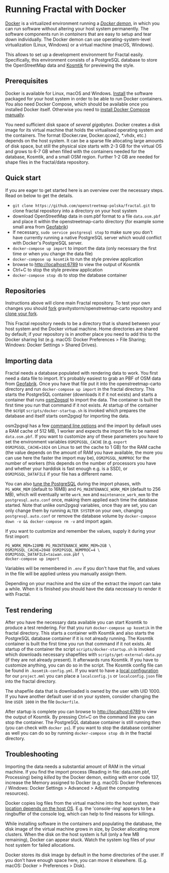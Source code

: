 # Running Fractal with Docker

[Docker](https://docker.com) is a virtualized environment running a [_Docker demon_](https://docs.docker.com/engine/docker-overview), in which you can run software without altering your host system permanently. The software components run in _containers_ that are easy to setup and tear down individually. The Docker demon can use operating-system-level virtualization (Linux, Windows) or a virtual machine (macOS, Windows).

This allows to set up a development environment for Fractal easily. Specifically, this environment consists of a
PostgreSQL database to store the OpenStreetMap data and [Kosmtik](https://github.com/kosmtik/kosmtik) for previewing the style.

## Prerequisites

Docker is available for Linux, macOS and Windows. [Install](https://www.docker.com/get-docker) the software packaged for your host system in order to be able to run Docker containers. You also need Docker Compose, which should be available once you installed
Docker itself. Otherwise you need to [install Docker Compose manually](https://docs.docker.com/compose/install/).

You need sufficient disk space of _several gigabytes_. Docker creates a disk image for its virtual machine that holds the virtualised operating system and the containers. The format (Docker.raw, Docker.qcow2, \*.vhdx, etc.) depends on the host system. It can be a sparse file allocating large amounts of disk space, but still the physical size starts with 2-3 GB for the virtual OS and grows to 6-7 GB when filled with the containers needed for the database, Kosmtik, and a small OSM region. Further 1-2 GB are needed for shape files in the fractal/data repository.

## Quick start

If you are eager to get started here is an overview over the necessary steps.
Read on below to get the details.

* `git clone https://github.com/openstreetmap-polska/fractal.git` to clone fractal repository into a directory on your host system
* download OpenStreetMap data in osm.pbf format to a file `data.osm.pbf` and place it within the openstreetmap-carto directory (for example some small area from [Geofabrik](https://download.geofabrik.de/))
* If necessary, `sudo service postgresql stop` to make sure you don't have currently running a native PostgreSQL server which would conflict with Docker's PostgreSQL server.
* `docker-compose up import` to import the data (only necessary the first time or when you change the data file)
* `docker-compose up kosmtik` to run the style preview application
* browse to [http://localhost:6789](http://localhost:6789) to view the output of Kosmtik
* Ctrl+C to stop the style preview application
* `docker-compose stop db` to stop the database container

## Repositories

Instructions above will clone main Fractal repository. To test your own changes you should [fork](https://help.github.com/articles/fork-a-repo/) gravitystorm/openstreetmap-carto repository and [clone your fork](https://help.github.com/articles/cloning-a-repository/).

This Fractal repository needs to be a directory that is shared between your host system and the Docker virtual machine. Home directories are shared by default; if your repository is in another place you need to add this to the Docker sharing list (e.g. macOS: Docker Preferences > File Sharing; Windows: Docker Settings > Shared Drives).

## Importing data

Fractal needs a database populated with rendering data to work. You first need a data file to import.
It's probably easiest to grab an PBF of OSM data from [Geofabrik](https://download.geofabrik.de/).
Once you have that file put it into the openstreetmap-carto directory and run `docker-compose up import` in the fractal directory.
This starts the PostgreSQL container (downloads it if it not exists) and starts a container that runs [osm2pgsql](https://github.com/openstreetmap/osm2pgsql) to import the data. The container is built the first time you run that command if it not exists.
At startup of the container the script `scripts/docker-startup.sh` is invoked which prepares the database and itself starts osm2pgsql for importing the data.

osm2pgsql has a few [command line options](https://manpages.debian.org/testing/osm2pgsql/osm2pgsql.1.en.html) and the import by default uses a RAM cache of 512 MB, 1 worker and expects the import file to be named `data.osm.pbf`. If you want to customize any of these parameters you have to set the environment variables `OSM2PGSQL_CACHE` (e.g. `export OSM2PGSQL_CACHE=1024` on Linux to set the cache to 1 GB) for the RAM cache (the value depends on the amount of RAM you have available, the more you can use here the faster the import may be), `OSM2PGSQL_NUMPROC` for the number of workers (this depends on the number of processors you have and whether your harddisk is fast enough e.g. is a SSD), or `OSM2PGSQL_DATAFILE` if your file has a different name.

You can also [tune the PostgreSQL](https://wiki.postgresql.org/wiki/Tuning_Your_PostgreSQL_Server) during the import phases, with `PG_WORK_MEM` (default to 16MB) and `PG_MAINTENANCE_WORK_MEM` (default to 256 MB), which will eventually write `work_mem` and `maintenance_work_mem` to the `postgresql.auto.conf` once, making them applied each time the database started. Note that unlike osm2pgsql variables, once thay are set, you can only change them by running `ALTER SYSTEM` on your own, changing `postgresql.auto.conf` or remove the database volume by `docker-compose down -v && docker-compose rm -v` and import again.

If you want to customize and remember the values, supply it during your first import:

```
PG_WORK_MEM=128MB PG_MAINTENANCE_WORK_MEM=2GB \
OSM2PGSQL_CACHE=2048 OSM2PGSQL_NUMPROC=4 \
OSM2PGSQL_DATAFILE=taiwan.osm.pbf \
docker-compose up import
```

Variables will be remembered in `.env` if you don't have that file, and values in the file will be applied unless you manually assign them.

Depending on your machine and the size of the extract the import can take a while. When it is finished you should have the data necessary to render it with Fractal.

## Test rendering

After you have the necessary data available you can start Kosmtik to produce a test rendering. For that you run `docker-compose up kosmtik` in the fractal directory. This starts a container with Kosmtik and also starts the PostgreSQL database container if it is not already running. The Kosmtik container is built the first time you run that command if it not exists.
At startup of the container the script `scripts/docker-startup.sh` is invoked which downloads necessary shapefiles with `scripts/get-external-data.py` (if they are not already present). It afterwards runs Kosmtik. If you have to customize anything, you can do so in the script. The Kosmtik config file can be found in `.kosmtik-config.yml`.
If you want to have a [local configuration](https://github.com/kosmtik/kosmtik#local-config) for our `project.mml` you can place a `localconfig.js` or `localconfig.json` file into the fractal directory.

The shapefile data that is downloaded is owned by the user with UID 1000. If you have another default user id on your system, consider changing the line `USER 1000` in the file `Dockerfile`.

After startup is complete you can browse to [http://localhost:6789](http://localhost:6789) to view the output of Kosmtik. By pressing Ctrl+C on the command line you can stop the container. The PostgreSQL database container is still running then (you can check with `docker ps`). If you want to stop the database container as well you can do so by running `docker-compose stop db` in the fractal directory.

## Troubleshooting

Importing the data needs a substantial amount of RAM in the virtual machine. If you find the import process (Reading in file: data.osm.pbf, Processing) being _killed_ by the Docker demon, exiting with error code 137, increase the Memory assigned to Docker (e.g. macOS: Docker Preferences / Windows: Docker Settings > Advanced > Adjust the computing resources).

Docker copies log files from the virtual machine into the host system, their [location depends on the host OS](https://stackoverflow.com/questions/30969435/where-is-the-docker-daemon-log). E.g. the 'console-ring' appears to be a ringbuffer of the console log, which can help to find reasons for killings.

While installing software in the containers and populating the database, the disk image of the virtual machine grows in size, by Docker allocating more clusters. When the disk on the host system is full (only a few MB remaining), Docker can appear stuck. Watch the system log files of your host system for failed allocations.

Docker stores its disk image by default in the home directories of the user. If you don't have enough space here, you can move it elsewhere. (E.g. macOS: Docker > Preferences > Disk).
